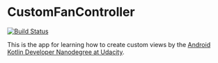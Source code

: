 # CustomFanController
[![Build Status](https://app.bitrise.io/app/58a2c8d78b425e71/status.svg?token=3gdo4ldIX1hOyxqTl4ygSA)](https://app.bitrise.io/app/58a2c8d78b425e71)

This is the app for learning how to create custom views by the [Android Kotlin Developer Nanodegree at Udacity](https://www.udacity.com/course/android-kotlin-developer-nanodegree--nd940).